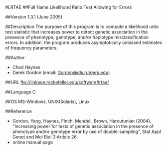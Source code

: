 #LRTAE
##Full Name
Likelihood Ratio Test Allowing for Errors

##Version
1.3.1 (June 2005)

##Description
The purpose of this program is to compute a likelihood ratio test statistic that increases power to detect genetic association in the presence of phenotype, genotype, and/or haplotype misclassification errors. In addition, the program produces asymptotically unbiased estimates of frequency parameters.

##Author
* Chad Haynes
* Derek Gordon (email: Gordon@dls.rutgers.edu)

##URL
ftp://linkage.rockefeller.edu/software/lrtae/

##Language
C

##OS
MS-Windows, UNIX(Solaris), Linux

##Reference
* Gordon, Yang, Haynes, Finch, Mendell, Brown, Haroutunian (2004), "Increasing power for tests of genetic association in the presence of phenotype and/or genotype error by use of double-sampling", Stat Appl Genet and Mol Biol 3:Article 26.
* online manual page

